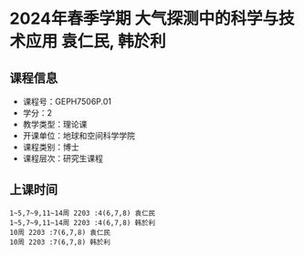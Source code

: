 # 2024年春季学期 大气探测中的科学与技术应用 袁仁民, 韩於利






## 课程信息

- 课程号：GEPH7506P.01
- 学分：2
- 教学类型：理论课
- 开课单位：地球和空间科学学院
- 课程类别：博士
- 课程层次：研究生课程

## 上课时间

```
1~5,7~9,11~14周 2203 :4(6,7,8) 袁仁民
1~5,7~9,11~14周 2203 :4(6,7,8) 韩於利
10周 2203 :7(6,7,8) 袁仁民
10周 2203 :7(6,7,8) 韩於利
```

